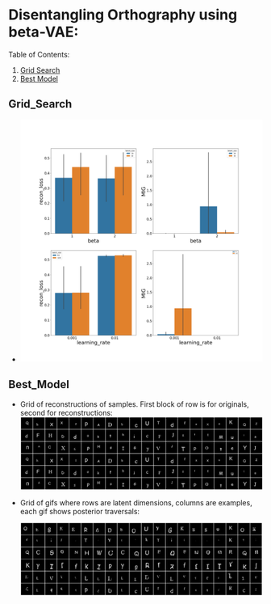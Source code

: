# Disentangling Orthography using beta-VAE:

Table of Contents:
1. [Grid Search](#Grid_Search)
2. [Best Model](#Best_model)

## Grid_Search
*
    ![grid_search](figures/grid_search_results.png)
## Best_Model
* Grid of reconstructions of samples. First block of row is for originals, second for reconstructions:
    ![grid_posteriors](results/betaB_dletters_beta_2_latent_size_32_batch_size_64_learning_rate_0.001/reconstruct.png)
* Grid of gifs where rows are latent dimensions, columns are examples, each gif shows posterior traversals:

    ![grid_posteriors](results/betaB_dletters_beta_2_latent_size_32_batch_size_64_learning_rate_0.001/posterior_traversals.gif)
